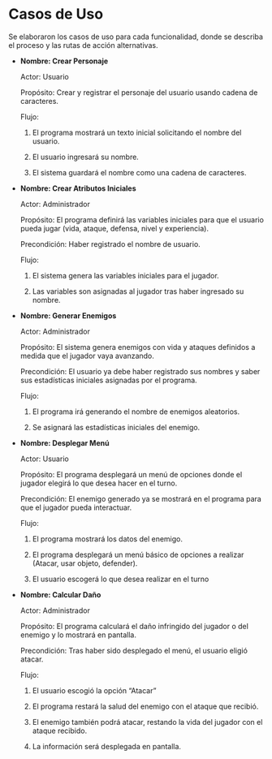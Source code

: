# Casos de Uso
Se elaboraron los casos de uso para cada funcionalidad, donde se describa el proceso y las rutas de acción alternativas.

-  **Nombre: Crear Personaje**
    

	Actor: Usuario

	Propósito: Crear y registrar el personaje del usuario usando cadena de caracteres.

	Flujo:
	1.  El programa mostrará un texto inicial solicitando el nombre del usuario.
    

	2.  El usuario ingresará su nombre.
    

	3.  El sistema guardará el nombre como una cadena de caracteres.
    

-   **Nombre: Crear Atributos Iniciales**
    

	Actor: Administrador

	Propósito: El programa definirá las variables iniciales para que el usuario pueda jugar (vida, ataque, defensa, nivel y 			experiencia).

	Precondición: Haber registrado el nombre de usuario.

	Flujo:

	1.  El sistema genera las variables iniciales para el jugador.
    

	2.  Las variables son asignadas al jugador tras haber ingresado su nombre.
    

-   **Nombre: Generar Enemigos**
    

	Actor: Administrador

	Propósito: El sistema genera enemigos con vida y ataques definidos a medida que el jugador vaya avanzando.

	Precondición: El usuario ya debe haber registrado sus nombres y saber sus estadísticas iniciales asignadas por el programa.

	Flujo:

	1.  El programa irá generando el nombre de enemigos aleatorios.
    

	2.  Se asignará las estadísticas iniciales del enemigo.
    

-   **Nombre: Desplegar Menú**
    

	Actor: Usuario

	Propósito: El programa desplegará un menú de opciones donde el jugador elegirá lo que desea hacer en el turno.

	Precondición: El enemigo generado ya se mostrará en el programa para que el jugador pueda interactuar.

	Flujo:

	1.  El programa mostrará los datos del enemigo.
    

	2.  El programa desplegará un menú básico de opciones a realizar (Atacar, usar objeto, defender).
    

	3.  El usuario escogerá lo que desea realizar en el turno
    

-   **Nombre: Calcular Daño**
    

	Actor: Administrador

	Propósito: El programa calculará el daño infringido del jugador o del enemigo y lo mostrará en pantalla.

	Precondición: Tras haber sido desplegado el menú, el usuario eligió atacar.

	Flujo:

	1.  El usuario escogió la opción “Atacar”
    

	2.  El programa restará la salud del enemigo con el ataque que recibió.
    

	3.  El enemigo también podrá atacar, restando la vida del jugador con el ataque recibido.
    

	4.  La información será desplegada en pantalla.
